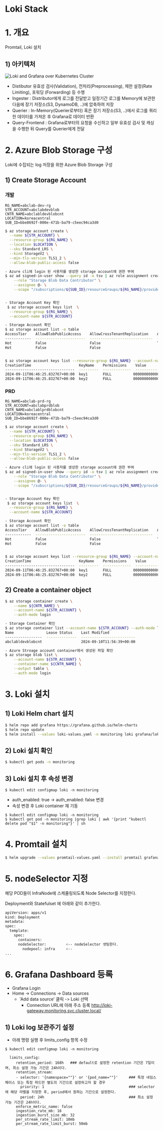 # Loki Stack





# 1. 개요

Promtail, Loki 설치
## 1) 아키텍처

![Loki and Grafana over Kubernetes Cluster](./.20.Loki.assets/loki-archi.webp)
* Distibutor
  유효성 검사(Validation), 전처리(Preprocessing), 제한 설정(Rate Limiting), 포워딩 (Forwarding) 등 수행
* Ingester : 
  Distributor에게 로그를 전달받고 일정기간 로그를 Memory에 보관한 다음에 장기 저장소(S3, DynamoDB, ..)에 압축하여 저장
* Querier :
  In-Memory(Querier로부터) 혹은 장기 저장소(S3, ..)에서 로그를 쿼리한 데이터를 가져온 후 Grafana로 데이터 반환
* Query-Frontend :
   Grafana로부터의 요청을 수신하고 일부 유효성 검사 및 캐싱을 수행한 뒤 Query를 Querier에게 전달



# 2. Azure Blob Storage 구성

Loki에 수집되는 log 저장을 위한 Azure Blob Storage 구성


## 1) Create Storage Account

### 개발

    RG_NAME=abclab-dev-rg
    STR_ACCOUNT=abclabdevblob
    CNTR_NAME=abclabldevblobcnt
    LOCATION=koreacentral
    SUB_ID=bbe8692f-000e-471b-ba79-c5eec94ca3d0

```sh
$ az storage account create \
  --name ${STR_ACCOUNT} \
  --resource-group ${RG_NAME} \
  --location $LOCATION \
  --sku Standard_LRS \
  --kind StorageV2 \
  --min-tls-version TLS1_2 \
  --allow-blob-public-access false

- Azure cli에 login 된 사용자를 생성한 storage account에 권한 부여
$ az ad signed-in-user show --query id -o tsv | az role assignment create \
    --role "Storage Blob Data Contributor" \
    --assignee @- \
    --scope "/subscriptions/${SUB_ID}/resourceGroups/${RG_NAME}/providers/Microsoft.Storage/storageAccounts/${STR_ACCOUNT}"


- Storage Account Key 확인
 $ az storage account keys list  \
  --resource-group ${RG_NAME} \
  --account-name ${STR_ACCOUNT}

- Storage Account 확인
$ az storage account list -o table
AccessTier    AllowBlobPublicAccess    AllowCrossTenantReplication    AllowSharedKeyAccess    CreationTime                      DefaultToOAuthAuthentication    EnableHttpsTrafficOnly    Kind       Location      MinimumTlsVersion    Name                     PrimaryLocation    ProvisioningState    ResourceGroup         StatusOfPrimary
------------  -----------------------  -----------------------------  ----------------------  --------------------------------  ------------------------------  ------------------------  ---------  ------------  -------------------  -----------------------  -----------------  -------------------  --------------------  -----------------
Hot           False                    False                          True                    2024-09-10T01:49:56.840927+00:00  False                           False                     StorageV2  koreacentral  TLS1_0               abclabdevblob            koreacentral       Succeeded            abclab-dev-rg         available
Hot           False                    False                                                  2024-09-09T08:22:19.209032+00:00                                  True                      StorageV2  koreacentral  TLS1_2               f941cafef43df4676b52f8c  koreacentral       Succeeded            abclab-dev-aks-mc-rg  available


$ az storage account keys list --resource-group ${RG_NAME} --account-name ${STR_ACCOUNT} -o table
CreationTime                      KeyName    Permissions    Value
--------------------------------  ---------  -------------  ----------------------------------------------------------------------------------------
2024-09-11T06:46:25.832767+00:00  key1       FULL          000000000000000000000000000   
2024-09-11T06:46:25.832767+00:00  key2       FULL          000000000000000000000000000   

```

### PRD
    RG_NAME=abclab-prd-rg
    STR_ACCOUNT=abclabprdblob
    CNTR_NAME=abclablprdblobcnt
    LOCATION=koreacentral
    SUB_ID=bbe8692f-000e-471b-ba79-c5eec94ca3d0

```sh
$ az storage account create \
  --name ${STR_ACCOUNT} \
  --resource-group ${RG_NAME} \
  --location $LOCATION \
  --sku Standard_LRS \
  --kind StorageV2 \
  --min-tls-version TLS1_2 \
  --allow-blob-public-access false

- Azure cli에 login 된 사용자를 생성한 storage account에 권한 부여
$ az ad signed-in-user show --query id -o tsv | az role assignment create \
    --role "Storage Blob Data Contributor" \
    --assignee @- \
    --scope "/subscriptions/${SUB_ID}/resourceGroups/${RG_NAME}/providers/Microsoft.Storage/storageAccounts/${STR_ACCOUNT}"


- Storage Account Key 확인
 $ az storage account keys list  \
  --resource-group ${RG_NAME} \
  --account-name ${STR_ACCOUNT}

- Storage Account 확인
$ az storage account list -o table
AccessTier    AllowBlobPublicAccess    AllowCrossTenantReplication    AllowSharedKeyAccess    CreationTime                      DefaultToOAuthAuthentication    EnableHttpsTrafficOnly    Kind       Location      MinimumTlsVersion    Name                     PrimaryLocation    ProvisioningState    ResourceGroup         StatusOfPrimary
------------  -----------------------  -----------------------------  ----------------------  --------------------------------  ------------------------------  ------------------------  ---------  ------------  -------------------  -----------------------  -----------------  -------------------  --------------------  -----------------
Hot           False                    False                          True                    2024-09-10T01:49:56.840927+00:00  False                           False                     StorageV2  koreacentral  TLS1_0               abclabprdblob            koreacentral       Succeeded            abclab-prd-rg         available
Hot           False                    False                                                  2024-09-09T08:22:19.209032+00:00                                  True                      StorageV2  koreacentral  TLS1_2               f941cafef43df4676b52f8c  koreacentral       Succeeded            abclab-prd-aks-mc-rg  available


$ az storage account keys list --resource-group ${RG_NAME} --account-name ${STR_ACCOUNT} -o table
CreationTime                      KeyName    Permissions    Value
--------------------------------  ---------  -------------  ----------------------------------------------------------------------------------------
2024-09-11T06:46:25.832767+00:00  key1       FULL          000000000000000000000000000   
2024-09-11T06:46:25.832767+00:00  key2       FULL          000000000000000000000000000   

```







## 2) Create a container object
```sh
$ az storage container create \
    --name ${CNTR_NAME} \
    --account-name ${STR_ACCOUNT} \
    --auth-mode login

- Storage Container 확인
$ az storage container list --account-name ${STR_ACCOUNT} --auth-mode login -o table                                                                                 ﴃ ABC-Lab 15:38:48
Name               Lease Status    Last Modified
-----------------  --------------  -------------------------
abclabldevblobcnt                  2024-09-10T11:56:39+00:00

- Azure Stroage account container에서 생성된 파일 확인
$ az storage blob list \
    --account-name ${STR_ACCOUNT} \
    --container-name ${CNTR_NAME} \
    --output table \
    --auth-mode login 

```



# 3. Loki 설치

## 1) Loki Helm chart 설치
```sh
$ helm repo add grafana https://grafana.github.io/helm-charts
$ helm repo update
$ helm install --values loki-values.yaml -n monitoring loki grafana/loki
```
## 2) Loki 설치 확인
```sh            
$ kubectl get pods -n monitoring
```
## 3) Loki 설치 후 속성 변경
    $ kubectl edit configmap loki -n monitoring    
* auth_enabled: true -> auth_enabled: false 변경
* 속성 변경 후 Loki container 재 기동
```
$ kubectl edit configmap loki -n monitoring
$ kubectl get pod -n monitoring |grep loki | awk '{print "kubectl delete pod "$1" -n monitoring"}' | sh  
```



# 4. Promtail 설치

```sh
$ helm upgrade --values promtail-values.yaml --install promtail grafana/promtail -n monitoring
```







# 5. nodeSelector 지정

해당 POD들이 InfraNode에 스케쥴링되도록 Node Selector를 지정한다.

Deployment와 Statefulset 에 아래와 같이 추가한다.

```sh
apiVersion: apps/v1
kind: Deployment
metadata:
spec:
  template:
    spec:
      containers:
      nodeSelector:         <-- nodeSelector 셋팅한다.
        nodepool: infra     <-- 
...
```







# 6. Grafana Dashboard 등록

 - Grafana Login
 - Home -> Connections -> Data sources
   * 'Add data source' 클릭 -> Loki 선택 
     * Connection URL에 아래 주소 등록
        http://loki-gateway.monitoring.svc.cluster.local/



## 1) Loki log 보관주기 설정
* 아래 명령 실행 후 limits_config 항목 수정
```
$ kubectl edit configmap loki -n monitoring
```

```
  limits_config:
     retention_period: 168h   ### default로 설정한 retention 기간은 7일이며, 최소 설정 가능 기간은 24h이다.
     retention_stream:
     - selector: '{namespace=""}' or '{pod_name=""}'     ### 특정 네임스페이스 또는 특정 파드만 별도의 기간으로 설정하고자 할 경우
       priority: 1                                       ### selector에 해당 라벨을 지정한 후, period에서 원하는 기간으로 설정한다.
       period: 24h                                       ### 최소 설정 가능 기간은 24h이다.
     enforce_metric_name: false
     ingestion_rate_mb: 16
     ingestion_burst_size_mb: 32
     per_stream_rate_limit: 10mb
     per_stream_rate_limit_burst: 50mb
```